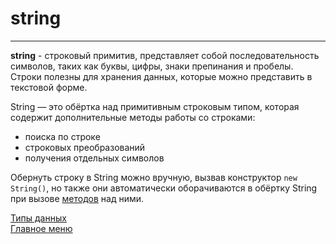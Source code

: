 # string
____
__string__ - строковый примитив, представляет собой последовательность символов, таких как буквы, цифры, знаки препинания и пробелы. Строки полезны для хранения данных, которые можно представить в текстовой форме.

String — это обёртка над примитивным строковым типом, которая содержит дополнительные методы работы со строками:

* поиска по строке
* строковых преобразований
* получения отдельных символов

Обернуть строку в String можно вручную, вызвав конструктор `new String()`, но также они автоматически оборачиваются в обёртку String при вызове [методов](methods.md) над ними.

[Типы данных](../data-types.md)<br>
[Главное меню](../../README.md)<br>
